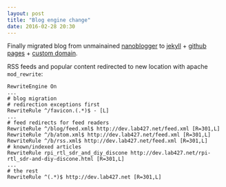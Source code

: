 ```yaml
---
layout: post
title: "Blog engine change"
date: 2016-02-28 20:30
---
```


Finally migrated blog from unmainained [nanoblogger](http://nanoblogger.sourceforge.net/) to
[jekyll](https://jekyllrb.com) + [github pages](https://pages.github.com/) +
[custom domain](https://help.github.com/articles/using-a-custom-domain-with-github-pages/).

RSS feeds and popular content redirected to new location with apache `mod_rewrite`:

~~~
RewriteEngine On
...
# blog migration
# redirection exceptions first
RewriteRule ^/favicon.(.*)$ - [L]
...
# feed redirects for feed readers
RewriteRule ^/blog/feed.xml$ http://dev.lab427.net/feed.xml [R=301,L]
RewriteRule ^/b/atom.xml$ http://dev.lab427.net/feed.xml [R=301,L]
RewriteRule ^/b/rss.xml$ http://dev.lab427.net/feed.xml [R=301,L]
# known/indexed articles
RewriteRule rpi_rtl_sdr_and_diy_discone http://dev.lab427.net/rpi-rtl_sdr-and-diy-discone.html [R=301,L]
...
# the rest
RewriteRule ^(.*)$ http://dev.lab427.net [R=301,L]
~~~
